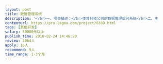 ```yaml
---                
layout: post       
title: 数据管理系统           
description: '</br>一、项目描述：</br>体育科技公司的数据管理后台系统</br>二、主要功能点：</br>数据上报、生成报表、报表权限管理、 生成图表</br>三、可参考产品：</br>腾讯魔方 友盟</br>tableau</br>四、人员要求：</br>1、有BI系统，公司内部数据管理平台产品的开发经验；</br>2、精通Java或C，熟练使用MySQL等关系型数据库等；</br>3、良好的沟通能力和契约精神。</br>4、比较前卫的技术探索者，如有意愿联系可附上个人git,stackoverflow账号或者coursera证书。或者其他能加速沟通增进信任的凭证。</br>5、用户中包括欧美用户，有一定英文基础。</br>'     
contenturl: https://pro.lagou.com/project/6389.html      
tags: [其他开发]            
salary: 50000元以上          
publish_time: 2018-02-24 14:46:20         
review: 3064人                   
apply: 16人                   
recommend: 9人                   
time_range: 1-3个月              
---                 
```

